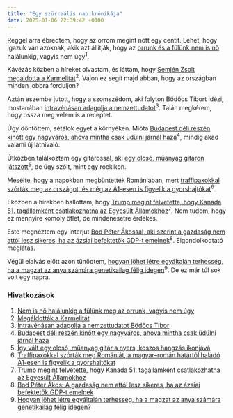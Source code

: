 ```yaml
---
title: "Egy szürreális nap krónikája"
date: 2025-01-06 22:39:42 +0100
---
```


Reggel arra ébredtem, hogy az orrom megint nőtt egy centit. Lehet, hogy igazuk van azoknak, akik azt állítják, hogy az <a href="https://telex.hu/eszkombajn/2022/07/27/ful-orr-novekedese">orrunk és a fülünk nem is nő halálunkig, vagyis nem úgy</a><sup>1</sup>.

Kávézás közben a híreket olvastam, és láttam, hogy <a href="https://telex.hu/belfold/2025/01/06/megaldottak-a-karmelitat-semjen-zsolt-miniszterelnok-helyettes">Semjén Zsolt megáldotta a Karmelitát</a><sup>2</sup>. Vajon ez segít majd abban, hogy az országban minden jobbra forduljon?

Aztán eszembe jutott, hogy a szomszédom, aki folyton Bödőcs Tibort idézi, mostanában <a href="https://telex.hu/zacc/2025/01/06/bodocs-tibor-humorista-vigh-laszlo-gyulyas-gergely">intravénásan adagolja a nemzettudatot</a><sup>3</sup>. Talán megkérem, hogy ossza meg velem is a receptet.

Úgy döntöttem, sétálok egyet a környéken. Mióta <a href="https://www.zenga.hu/hello-otthon/hazak-es-lakasok-budapest-agglomeraciojaban-cm5ao8wo6nsxn07w5qsqkjv41?utm_source=telex&utm_medium=doboz&utm_campaign=content&utm_content=agglomeracio">Budapest déli részén kinőtt egy nagyváros, ahova mintha csak üdülni járnál haza</a><sup>4</sup>, mindig akad valami új látnivaló.

Útközben találkoztam egy gitárossal, aki <a href="https://telex.hu/eszkombajn/2024/12/09/white-stripes-jack-white-gitar-hangzas-muanyag-montgomery-ward-airline-res-o-glass">egy olcsó, műanyag gitáron játszott</a><sup>5</sup>, de úgy szólt, mint egy rockikon.

Mesélte, hogy a napokban megbüntették Romániában, mert <a href="https://telex.hu/kulfold/2025/01/06/traffipaxokkal-szorjak-meg-romaniat-a-magyar-roman-hatartol-halado-a1-esen-is-figyel-a-rendszer">traffipaxokkal szórták meg az országot, és még az A1-esen is figyelik a gyorshajtókat</a><sup>6</sup>.

Eközben a hírekben hallottam, hogy <a href="https://telex.hu/kulfold/2025/01/06/trump-megint-felvetette-hogy-kanada-51-tagallamkent-csatlakozhatna-az-egyesult-allamokhoz">Trump megint felvetette, hogy Kanada 51. tagállamként csatlakozhatna az Egyesült Államokhoz</a><sup>7</sup>. Nem tudom, hogy ez mennyire komoly ötlet, de mindenesetre érdekes.

Este megnéztem egy interjút <a href="https://telex.hu/gazdasag/2025/01/06/bod-peter-akos-mukodotoke-bmw-catl-byd-azsiai-befektetok-gdp">Bod Péter Ákossal, aki szerint a gazdaság nem attól lesz sikeres, ha az ázsiai befektetők GDP-t emelnek</a><sup>8</sup>. Elgondolkodtató meglátás.

Végül elalvás előtt azon tűnődtem, <a href="https://telex.hu/eszkombajn/2025/01/05/hogyan-johet-letre-egyaltalan-terhesseg-ha-a-magzat-az-anya-szamara-genetikailag-felig-idegen">hogyan jöhet létre egyáltalán terhesség, ha a magzat az anya számára genetikailag félig idegen</a><sup>9</sup>. De ez már túl sok volt egy napra.

### Hivatkozások

1. [Nem is nő halálunkig a fülünk meg az orrunk, vagyis nem úgy](https://telex.hu/eszkombajn/2022/07/27/ful-orr-novekedese)
2. [Megáldották a Karmelitát](https://telex.hu/belfold/2025/01/06/megaldottak-a-karmelitat-semjen-zsolt-miniszterelnok-helyettes)
3. [Intravénásan adagolja a nemzettudatot Bödőcs Tibor](https://telex.hu/zacc/2025/01/06/bodocs-tibor-humorista-vigh-laszlo-gyulyas-gergely)
4. [Budapest déli részén kinőtt egy nagyváros, ahova mintha csak üdülni járnál haza](https://www.zenga.hu/hello-otthon/hazak-es-lakasok-budapest-agglomeraciojaban-cm5ao8wo6nsxn07w5qsqkjv41?utm_source=telex&utm_medium=doboz&utm_campaign=content&utm_content=agglomeracio)
5. [Így vált egy olcsó, műanyag gitár a nyers, koszos hangzás ikonjává](https://telex.hu/eszkombajn/2024/12/09/white-stripes-jack-white-gitar-hangzas-muanyag-montgomery-ward-airline-res-o-glass)
6. [Traffipaxokkal szórták meg Romániát, a magyar–román határtól haladó A1-esen is figyelik a gyorshajtókat](https://telex.hu/kulfold/2025/01/06/traffipaxokkal-szorjak-meg-romaniat-a-magyar-roman-hatartol-halado-a1-esen-is-figyel-a-rendszer)
7. [Trump megint felvetette, hogy Kanada 51. tagállamként csatlakozhatna az Egyesült Államokhoz](https://telex.hu/kulfold/2025/01/06/trump-megint-felvetette-hogy-kanada-51-tagallamkent-csatlakozhatna-az-egyesult-allamokhoz)
8. [Bod Péter Ákos: A gazdaság nem attól lesz sikeres, ha az ázsiai befektetők GDP-t emelnek](https://telex.hu/gazdasag/2025/01/06/bod-peter-akos-mukodotoke-bmw-catl-byd-azsiai-befektetok-gdp)
9. [Hogyan jöhet létre egyáltalán terhesség, ha a magzat az anya számára genetikailag félig idegen?](https://telex.hu/eszkombajn/2025/01/05/hogyan-johet-letre-egyaltalan-terhesseg-ha-a-magzat-az-anya-szamara-genetikailag-felig-idegen)